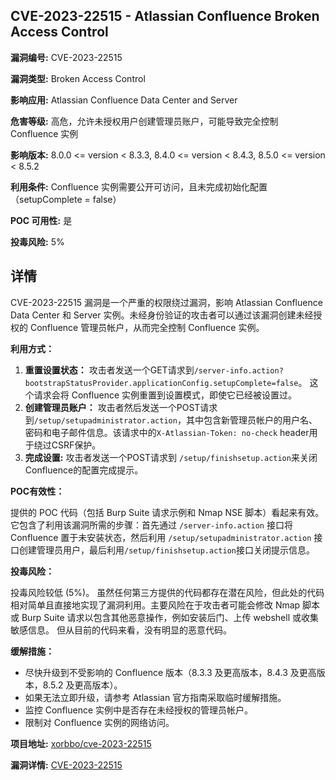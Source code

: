 ## CVE-2023-22515 - Atlassian Confluence Broken Access Control

**漏洞编号:** CVE-2023-22515

**漏洞类型:** Broken Access Control

**影响应用:** Atlassian Confluence Data Center and Server

**危害等级:** 高危，允许未授权用户创建管理员账户，可能导致完全控制 Confluence 实例

**影响版本:** 8.0.0 <= version < 8.3.3, 8.4.0 <= version < 8.4.3, 8.5.0 <= version < 8.5.2

**利用条件:** Confluence 实例需要公开可访问，且未完成初始化配置（setupComplete = false）

**POC 可用性:** 是

**投毒风险:** 5%

## 详情

CVE-2023-22515 漏洞是一个严重的权限绕过漏洞，影响 Atlassian Confluence Data Center 和 Server 实例。未经身份验证的攻击者可以通过该漏洞创建未经授权的 Confluence 管理员帐户，从而完全控制 Confluence 实例。

**利用方式：**

1.  **重置设置状态：** 攻击者发送一个GET请求到`/server-info.action?bootstrapStatusProvider.applicationConfig.setupComplete=false`。 这个请求会将 Confluence 实例重置到设置模式，即使它已经被设置过。
2.  **创建管理员账户：** 攻击者然后发送一个POST请求到`/setup/setupadministrator.action`，其中包含新管理员帐户的用户名、密码和电子邮件信息。该请求中的`X-Atlassian-Token: no-check` header用于绕过CSRF保护。
3.  **完成设置:** 攻击者发送一个POST请求到 `/setup/finishsetup.action`来关闭 Confluence的配置完成提示。

**POC有效性：**

提供的 POC 代码（包括 Burp Suite 请求示例和 Nmap NSE 脚本）看起来有效。它包含了利用该漏洞所需的步骤：首先通过 `/server-info.action` 接口将 Confluence 置于未安装状态，然后利用 `/setup/setupadministrator.action` 接口创建管理员用户，最后利用`/setup/finishsetup.action`接口关闭提示信息。

**投毒风险：**

投毒风险较低 (5%)。 虽然任何第三方提供的代码都存在潜在风险，但此处的代码相对简单且直接地实现了漏洞利用。主要风险在于攻击者可能会修改 Nmap 脚本或 Burp Suite 请求以包含其他恶意操作，例如安装后门、上传 webshell 或收集敏感信息。 但从目前的代码来看，没有明显的恶意代码。

**缓解措施：**

*   尽快升级到不受影响的 Confluence 版本（8.3.3 及更高版本，8.4.3 及更高版本，8.5.2 及更高版本）。
*   如果无法立即升级，请参考 Atlassian 官方指南采取临时缓解措施。
*   监控 Confluence 实例中是否存在未经授权的管理员帐户。
*   限制对 Confluence 实例的网络访问。

**项目地址:** [xorbbo/cve-2023-22515](https://github.com/xorbbo/cve-2023-22515)

**漏洞详情:** [CVE-2023-22515](https://nvd.nist.gov/vuln/detail/CVE-2023-22515)